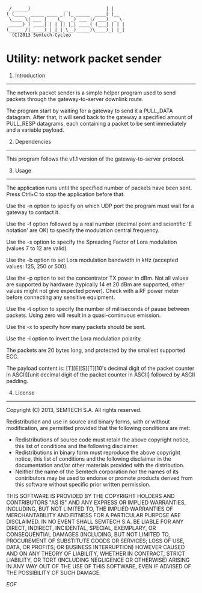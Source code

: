 	 / _____)             _              | |    
	( (____  _____ ____ _| |_ _____  ____| |__  
	 \____ \| ___ |    (_   _) ___ |/ ___)  _ \ 
	 _____) ) ____| | | || |_| ____( (___| | | |
	(______/|_____)_|_|_| \__)_____)\____)_| |_|
	  (C)2013 Semtech-Cycleo

Utility: network packet sender
===============================

1. Introduction
----------------

The network packet sender is a simple helper program used to send packets 
through the gateway-to-server downlink route.

The program start by waiting for a gateway to send it a PULL_DATA datagram.
After that, it will send back to the gateway a specified amount of PULL_RESP 
datagrams, each containing a packet to be sent immediately and a variable 
payload.

2. Dependencies
----------------

This program follows the v1.1 version of the gateway-to-server protocol.

3. Usage
---------

The application runs until the specified number of packets have been sent.
Press Ctrl+C to stop the application before that.

Use the -n option to specify on which UDP port the program must wait for a 
gateway to contact it.

Use the -f option followed by a real number (decimal point and scientific
'E notation' are OK) to specify the modulation central frequency.

Use the -s option to specify the Spreading Factor of Lora modulation (values 7
to 12 are valid).

Use the -b option to set Lora modulation bandwidth in kHz (accepted values: 125,
250 or 500).

Use the -p option to set the concentrator TX power in dBm. Not all values are
supported by hardware (typically 14 et 20 dBm are supported, other values might
not give expected power). Check with a RF power meter before connecting any
sensitive equipment.

Use the -t option to specify the number of milliseconds of pause between
packets. Using zero will result in a quasi-continuous emission.

Use the -x to specify how many packets should be sent.

Use the -i option to invert the Lora modulation polarity.

The packets are 20 bytes long, and protected by the smallest supported ECC.

The payload content is:
[T][E][S][T][10's decimal digit of the packet counter in ASCII][unit decimal 
digit of the packet counter in ASCII] followed by ASCII padding.

4. License
-----------

Copyright (C) 2013, SEMTECH S.A.
All rights reserved.

Redistribution and use in source and binary forms, with or without
modification, are permitted provided that the following conditions are met:

* Redistributions of source code must retain the above copyright
  notice, this list of conditions and the following disclaimer.
* Redistributions in binary form must reproduce the above copyright
  notice, this list of conditions and the following disclaimer in the
  documentation and/or other materials provided with the distribution.
* Neither the name of the Semtech corporation nor the
  names of its contributors may be used to endorse or promote products
  derived from this software without specific prior written permission.

THIS SOFTWARE IS PROVIDED BY THE COPYRIGHT HOLDERS AND CONTRIBUTORS "AS IS" AND
ANY EXPRESS OR IMPLIED WARRANTIES, INCLUDING, BUT NOT LIMITED TO, THE IMPLIED
WARRANTIES OF MERCHANTABILITY AND FITNESS FOR A PARTICULAR PURPOSE ARE
DISCLAIMED. IN NO EVENT SHALL SEMTECH S.A. BE LIABLE FOR ANY
DIRECT, INDIRECT, INCIDENTAL, SPECIAL, EXEMPLARY, OR CONSEQUENTIAL DAMAGES
(INCLUDING, BUT NOT LIMITED TO, PROCUREMENT OF SUBSTITUTE GOODS OR SERVICES;
LOSS OF USE, DATA, OR PROFITS; OR BUSINESS INTERRUPTION) HOWEVER CAUSED AND
ON ANY THEORY OF LIABILITY, WHETHER IN CONTRACT, STRICT LIABILITY, OR TORT
(INCLUDING NEGLIGENCE OR OTHERWISE) ARISING IN ANY WAY OUT OF THE USE OF THIS
SOFTWARE, EVEN IF ADVISED OF THE POSSIBILITY OF SUCH DAMAGE.

*EOF*